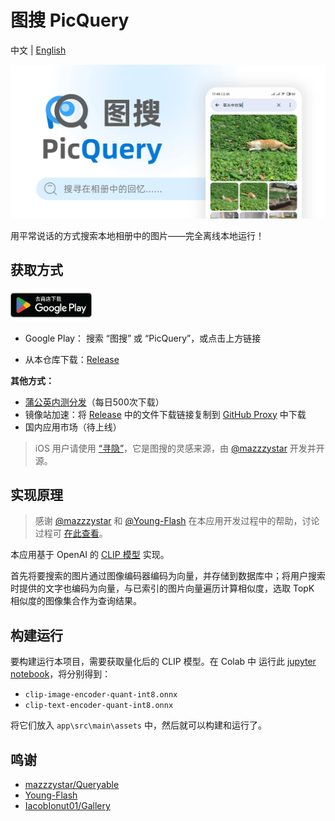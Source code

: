 # 图搜 PicQuery

中文 | [English](README_en.md)

![cover_cn](assets/cover_cn.jpg)

用平常说话的方式搜索本地相册中的图片——完全离线本地运行！



## 获取方式

<a href='https://play.google.com/store/apps/details?id=me.grey.picquery&pcampaignid=pcampaignidMKT-Other-global-all-co-prtnr-py-PartBadge-Mar2515-1'><img style="width:130px" src='./assets/google-play-badge-cn.png'/></a> 

- Google Play： 搜索 “图搜” 或 “PicQuery”，或点击上方链接

- 从本仓库下载：[Release](https://github.com/greyovo/PicQuery/releases)

**其他方式：**

- [蒲公英内测分发](https://www.pgyer.com/picquery)（每日500次下载）
- 镜像站加速：将 [Release](https://github.com/greyovo/PicQuery/releases) 中的文件下载链接复制到 [GitHub Proxy](https://ghproxy.com/) 中下载
- 国内应用市场（待上线）

> iOS 用户请使用 [“寻隐”](https://apps.apple.com/cn/app/寻隐-用句子描述找照片/id1664361663)，它是图搜的灵感来源，由 [@mazzzystar](https://github.com/mazzzystar) 开发并开源。



## 实现原理

> 感谢 [@mazzzystar](https://github.com/mazzzystar) 和 [@Young-Flash](https://github.com/Young-Flash) 在本应用开发过程中的帮助，讨论过程可 [在此查看](https://github.com/mazzzystar/Queryable/issues/12)。

本应用基于 OpenAI 的 [CLIP 模型](https://github.com/openai/CLIP) 实现。

首先将要搜索的图片通过图像编码器编码为向量，并存储到数据库中；将用户搜索时提供的文字也编码为向量，与已索引的图片向量遍历计算相似度，选取 TopK 相似度的图像集合作为查询结果。



## 构建运行

要构建运行本项目，需要获取量化后的 CLIP 模型。在 Colab 中 运行此 [jupyter notebook](https://colab.research.google.com/drive/1bW1aMg0er1T4aOcU5pCNYVgmVzBJ4-x4#scrollTo=hPscj2wlZlHb)，将分别得到：

- `clip-image-encoder-quant-int8.onnx`
- `clip-text-encoder-quant-int8.onnx`

将它们放入 `app\src\main\assets` 中，然后就可以构建和运行了。




## 鸣谢

- [mazzzystar/Queryable](https://github.com/mazzzystar/Queryable)
- [Young-Flash](https://github.com/Young-Flash)
- [IacobIonut01/Gallery](https://github.com/IacobIonut01/Gallery)